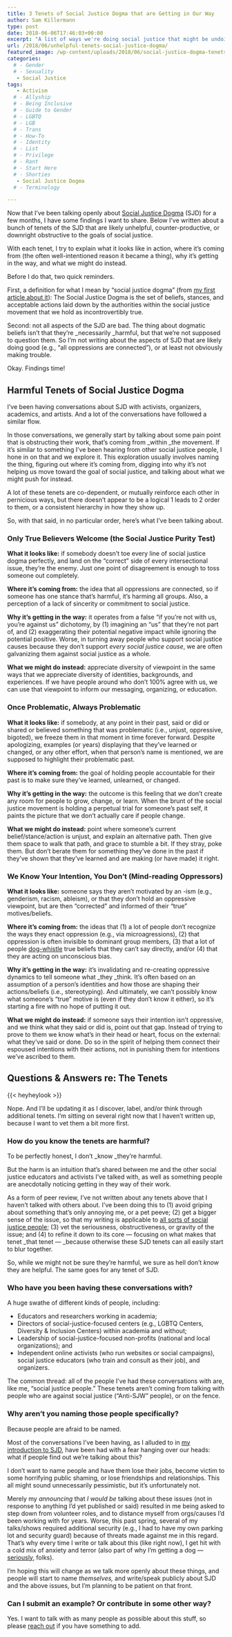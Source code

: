 ```yaml
---
title: 3 Tenets of Social Justice Dogma that are Getting in Our Way
author: Sam Killermann
type: post
date: 2018-06-06T17:46:03+00:00
excerpt: "A list of ways we're doing social justice that might be undoing social justice."
url: /2018/06/unhelpful-tenets-social-justice-dogma/
featured_image: /wp-content/uploads/2018/06/social-justice-dogma-tenets.jpg
categories: 
  # - Gender
  # - Sexuality
   - Social Justice
tags:
   - Activism
  # - Allyship
  # - Being Inclusive
  # - Guide to Gender
  # - LGBTQ
  # - LGB
  # - Trans
  # - How-To
  # - Identity
  # - List
  # - Privilege
  # - Rant
  # - Start Here
  # - Shorties
   - Social Justice Dogma
  # - Terminology

---
```

Now that I&#8217;ve been talking openly about [Social Justice Dogma][1] (SJD) for a few months, I have some findings I want to share. Below I&#8217;ve written about a bunch of tenets of the SJD that are likely unhelpful, counter-productive, or downright obstructive to the goals of social justice.

With each tenet, I try to explain what it looks like in action, where it&#8217;s coming from (the often well-intentioned reason it became a thing), why it&#8217;s getting in the way, and what we might do instead.

Before I do that, two quick reminders.

First, a definition for what I mean by &#8220;social justice dogma&#8221; (from [my first article about it][2]): The Social Justice Dogma is the set of beliefs, stances, and acceptable actions laid down by the authorities within the social justice movement that we hold as incontrovertibly true.

Second: not all aspects of the SJD are bad. The thing about dogmatic beliefs isn&#8217;t that they&#8217;re _necessarily _harmful, but that we&#8217;re not supposed to question them. So I&#8217;m not writing about the aspects of SJD that are likely doing good (e.g., &#8220;all oppressions are connected&#8221;), or at least not obviously making trouble.

Okay. Findings time!

## Harmful Tenets of Social Justice Dogma

I&#8217;ve been having conversations about SJD with activists, organizers, academics, and artists. And a lot of the conversations have followed a similar flow.

In those conversations, we generally start by talking about some pain point that is obstructing their work, that&#8217;s coming from _within _the movement. If it&#8217;s similar to something I&#8217;ve been hearing from other social justice people, I hone in on that and we explore it. This exploration usually involves naming the thing, figuring out where it&#8217;s coming from, digging into why it&#8217;s not helping us move toward the goal of social justice, and talking about what we might push for instead.

A lot of these tenets are co-dependent, or mutually reinforce each other in pernicious ways, but there doesn&#8217;t appear to be a logical 1 leads to 2 order to them, or a consistent hierarchy in how they show up.

So, with that said, in no particular order, here&#8217;s what I&#8217;ve been talking about.

### Only True Believers Welcome (the Social Justice Purity Test)

**What it looks like:** if somebody doesn&#8217;t toe every line of social justice dogma perfectly, and land on the &#8220;correct&#8221; side of every intersectional issue, they&#8217;re the enemy. Just one point of disagreement is enough to toss someone out completely.

**Where it&#8217;s coming from:** the idea that all oppressions are connected, so if someone has one stance that&#8217;s harmful, it&#8217;s harming all groups. Also, a perception of a lack of sincerity or commitment to social justice.

**Why it&#8217;s getting in the way:** it operates from a false &#8220;if you&#8217;re not with us, you&#8217;re against us&#8221; dichotomy, by (1) imagining an &#8220;us&#8221; that they&#8217;re not part of, and (2) exaggerating their potential negative impact while ignoring the potential positive. Worse, in turning away people who support social justice causes because they don&#8217;t support _every social justice cause_, we are often galvanizing them against social justice as a whole.

**What we might do instead:** appreciate diversity of viewpoint in the same ways that we appreciate diversity of identities, backgrounds, and experiences. If we have people around who don&#8217;t 100% agree with us, we can use that viewpoint to inform our messaging, organizing, or education.

### Once Problematic, Always Problematic

**What it looks like:** if somebody, at any point in their past, said or did or shared or believed something that was problematic (i.e., unjust, oppressive, bigoted), we freeze them in that moment in time forever forward. Despite apologizing, examples (or years) displaying that they&#8217;ve learned or changed, or any other effort, when that person&#8217;s name is mentioned, we are supposed to highlight their problematic past.

**Where it&#8217;s coming from:** the goal of holding people accountable for their past is to make sure they&#8217;ve learned, unlearned, or changed.

**Why it&#8217;s getting in the way:** the outcome is this feeling that we don&#8217;t create any room for people to grow, change, or learn. When the brunt of the social justice movement is holding a perpetual trial for someone&#8217;s past self, it paints the picture that we don&#8217;t actually care if people change.

**What we might do instead:** point where someone&#8217;s current belief/stance/action is unjust, and explain an alternative path. Then give them space to walk that path, and grace to stumble a bit. If they stray, poke them. But don&#8217;t berate them for something they&#8217;ve done in the past if they&#8217;ve shown that they&#8217;ve learned and are making (or have made) it right.

### We Know Your Intention, You Don&#8217;t (Mind-reading Oppressors)

**What it looks like:** someone says they aren&#8217;t motivated by an -ism (e.g., genderism, racism, ableism), or that they don&#8217;t hold an oppressive viewpoint, but are then &#8220;corrected&#8221; and informed of their &#8220;true&#8221; motives/beliefs.

**Where it&#8217;s coming from:** the ideas that (1) a lot of people don&#8217;t recognize the ways they enact oppression (e.g., via microagressions), (2) that oppression is often invisible to dominant group members, (3) that a lot of people [dog-whistle][3] true beliefs that they can&#8217;t say directly, and/or (4) that they are acting on unconscious bias.

**Why it&#8217;s getting in the way:** it&#8217;s invalidating and re-creating oppressive dynamics to tell someone what _they _think. It&#8217;s often based on an assumption of a person&#8217;s identities and how those are shaping their actions/beliefs (i.e., stereotyping). And ultimately, we can&#8217;t possibly know what someone&#8217;s &#8220;true&#8221; motive is (even if they don&#8217;t know it either), so it&#8217;s starting a fire with no hope of putting it out.

**What we might do instead:** if someone says their intention isn&#8217;t oppressive, and we think what they said or did is, point out that gap. Instead of trying to prove to them we know what&#8217;s in their head or heart, focus on the external: what they&#8217;ve said or done. Do so in the spirit of helping them connect their espoused intentions with their actions, not in punishing them for intentions we&#8217;ve ascribed to them.

## Questions & Answers re: The Tenets

{{< heyheylook >}}


Nope. And I&#8217;ll be updating it as I discover, label, and/or think through additional tenets. I&#8217;m sitting on several right now that I haven&#8217;t written up, because I want to vet them a bit more first.

### How do you know the tenets are harmful?

To be perfectly honest, I don&#8217;t _know _they&#8217;re harmful.

But the harm is an intuition that&#8217;s shared between me and the other social justice educators and activists I&#8217;ve talked with, as well as something people are anecdotally noticing getting in they way of their work.

As a form of peer review, I&#8217;ve not written about any tenets above that I haven&#8217;t talked with others about. I&#8217;ve been doing this to (1) avoid griping about something that&#8217;s only annoying me, or a pet peeve; (2) get a bigger sense of the issue, so that my writing is applicable to [all sorts of social justice people][4]; (3) vet the seriousness, obstructiveness, or gravity of the issue; and (4) to refine it down to its core &#8212; focusing on what makes that tenet _that tenet &#8212; _because otherwise these SJD tenets can all easily start to blur together.

So, while we might not be sure they&#8217;re harmful, we sure as hell don&#8217;t _know_ they are helpful. The same goes for any tenet of SJD.

### Who have you been having these conversations with?

A huge swathe of different kinds of people, including:

  * Educators and researchers working in academia;
  * Directors of social-justice-focused centers (e.g., LGBTQ Centers, Diversity & Inclusion Centers) within academia and without;
  * Leadership of social-justice-focused non-profits (national and local organizations); and
  * Independent online activists (who run websites or social campaigns), social justice educators (who train and consult as their job), and organizers.

The common thread: all of the people I&#8217;ve had these conversations with are, like me, &#8220;social justice people.&#8221; These tenets aren&#8217;t coming from talking with people who are against social justice (&#8220;Anti-SJW&#8221; people), or on the fence.

### Why aren&#8217;t you naming those people specifically?

Because people are afraid to be named.

Most of the conversations I&#8217;ve been having, as I alluded to in [my introduction to SJD][2], have been had with a fear hanging over our heads: what if people find out we&#8217;re talking about this?

I don&#8217;t want to name people and have them lose their jobs, become victim to some horrifying public shaming, or lose friendships and relationships. This all might sound unnecessarily pessimistic, but it&#8217;s unfortunately not.

Merely my _announcing_ that _I would be_ talking about these issues (not in response to anything I&#8217;d yet published or said) resulted in me being asked to step down from volunteer roles, and to distance myself from orgs/causes I&#8217;d been working with for years. Worse, this past spring, several of my talks/shows required additional security (e.g., I had to have my own parking lot and security guard) because of threats made against me in this regard. That&#8217;s why every time I write or talk about this (like right now), I get hit with a cold mix of anxiety and terror (also part of why I&#8217;m getting a dog &#8212; [seriously][5], folks).

I&#8217;m hoping this will change as we talk more openly about these things, and people will start to name _themselves,_ and write/speak publicly about SJD and the above issues, but I&#8217;m planning to be patient on that front.

### Can I submit an example? Or contribute in some other way?

Yes. I want to talk with as many people as possible about this stuff, so please [reach out][6] if you have something to add.

 [1]: /tag/social-justice-dogma/
 [2]: /2017/12/introduction-social-justice-dogma/
 [3]: https://en.wikipedia.org/wiki/Dog-whistle_politics
 [4]: /2018/03/taxonomy-social-justice-people/
 [5]: https://samuelkillermann.com/now/may-2018/
 [6]: /contact/